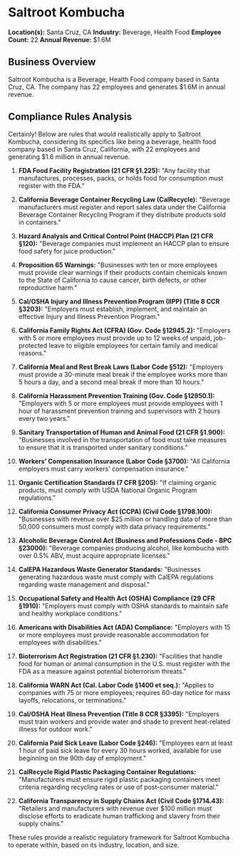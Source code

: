 # Saltroot Kombucha

**Location(s):** Santa Cruz, CA
**Industry:** Beverage, Health Food
**Employee Count:** 22
**Annual Revenue:** $1.6M

## Business Overview

Saltroot Kombucha is a Beverage, Health Food company based in Santa Cruz, CA. The company has 22 employees and generates $1.6M in annual revenue.



## Compliance Rules Analysis

Certainly! Below are rules that would realistically apply to Saltroot Kombucha, considering its specifics like being a beverage, health food company based in Santa Cruz, California, with 22 employees and generating $1.6 million in annual revenue.

1. **FDA Food Facility Registration (21 CFR §1.225):**
   "Any facility that manufactures, processes, packs, or holds food for consumption must register with the FDA."

2. **California Beverage Container Recycling Law (CalRecycle):**
   "Beverage manufacturers must register and report sales data under the California Beverage Container Recycling Program if they distribute products sold in containers."

3. **Hazard Analysis and Critical Control Point (HACCP) Plan (21 CFR §120):**
   "Beverage companies must implement an HACCP plan to ensure food safety for juice production."

4. **Proposition 65 Warnings:**
   "Businesses with ten or more employees must provide clear warnings if their products contain chemicals known to the State of California to cause cancer, birth defects, or other reproductive harm."

5. **Cal/OSHA Injury and Illness Prevention Program (IIPP) (Title 8 CCR §3203):**
   "Employers must establish, implement, and maintain an effective Injury and Illness Prevention Program."

6. **California Family Rights Act (CFRA) (Gov. Code §12945.2):**
   "Employers with 5 or more employees must provide up to 12 weeks of unpaid, job-protected leave to eligible employees for certain family and medical reasons."

7. **California Meal and Rest Break Laws (Labor Code §512):**
   "Employers must provide a 30-minute meal break if the employee works more than 5 hours a day, and a second meal break if more than 10 hours."

8. **California Harassment Prevention Training (Gov. Code §12950.1):**
   "Employers with 5 or more employees must provide employees with 1 hour of harassment prevention training and supervisors with 2 hours every two years."

9. **Sanitary Transportation of Human and Animal Food (21 CFR §1.900):**
   "Businesses involved in the transportation of food must take measures to ensure that it is transported under sanitary conditions."

10. **Workers’ Compensation Insurance (Labor Code §3700):**
    "All California employers must carry workers' compensation insurance."

11. **Organic Certification Standards (7 CFR §205):**
    "If claiming organic products, must comply with USDA National Organic Program regulations."

12. **California Consumer Privacy Act (CCPA) (Civil Code §1798.100):**
    "Businesses with revenue over $25 million or handling data of more than 50,000 consumers must comply with data privacy requirements."

13. **Alcoholic Beverage Control Act (Business and Professions Code - BPC §23000):**
    "Beverage companies producing alcohol, like kombucha with over 0.5% ABV, must acquire appropriate licenses."

14. **CalEPA Hazardous Waste Generator Standards:**
    "Businesses generating hazardous waste must comply with CalEPA regulations regarding waste management and disposal."

15. **Occupational Safety and Health Act (OSHA) Compliance (29 CFR §1910):**
    "Employers must comply with OSHA standards to maintain safe and healthy workplace conditions."

16. **Americans with Disabilities Act (ADA) Compliance:**
    "Employers with 15 or more employees must provide reasonable accommodation for employees with disabilities."

17. **Bioterrorism Act Registration (21 CFR §1.230):**
    "Facilities that handle food for human or animal consumption in the U.S. must register with the FDA as a measure against potential bioterrorism threats."

18. **California WARN Act (Cal. Labor Code §1400 et seq.):**
    "Applies to companies with 75 or more employees; requires 60-day notice for mass layoffs, relocations, or terminations."

19. **Cal/OSHA Heat Illness Prevention (Title 8 CCR §3395):**
    "Employers must train workers and provide water and shade to prevent heat-related illness for outdoor work."

20. **California Paid Sick Leave (Labor Code §246):**
    "Employees earn at least 1 hour of paid sick leave for every 30 hours worked, available for use beginning on the 90th day of employment."

21. **CalRecycle Rigid Plastic Packaging Container Regulations:**
    "Manufacturers must ensure rigid plastic packaging containers meet criteria regarding recycling rates or use of post-consumer material."

22. **California Transparency in Supply Chains Act (Civil Code §1714.43):**
    "Retailers and manufacturers with revenue over $100 million must disclose efforts to eradicate human trafficking and slavery from their supply chains."

These rules provide a realistic regulatory framework for Saltroot Kombucha to operate within, based on its industry, location, and size.
